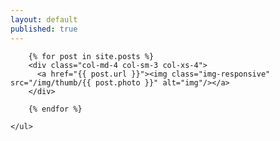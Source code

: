 ```yaml
---
layout: default
published: true
---
```









  <div class="content">
        <div class="content-center">
      <div class="container-fluid">
      <div class="row">


		{% for post in site.posts %}
		<div class="col-md-4 col-sm-3 col-xs-4">
          <a href="{{ post.url }}"><img class="img-responsive" src="/img/thumb/{{ post.photo }}" alt="img"/></a>
        </div>

		{% endfor %}

	</ul>
</div>
</div>
</div>
